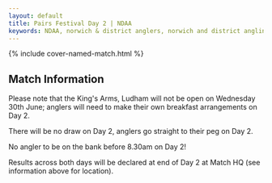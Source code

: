 ```yaml
---
layout: default
title: Pairs Festival Day 2 | NDAA
keywords: NDAA, norwich & district anglers, norwich and district angling, norwich & district, matches, fishing match, match list, match calendar, match listing, ndaa pairs festival 2021, ,2021 ndaa pairs festival, ndaa pairs festival day 2, ndaa pairs festival 2
---
```


{% include cover-named-match.html %}

<main class="wrapper wrapper--padding wrapper--min-height">
    <article id="Information">
        <section>
            <div class="section-hdr">
                <h2>Match Information</h2>
            </div>
            <div class="match-info">
                <p>Please note that the King's Arms, Ludham will not be open on Wednesday 30th June; anglers will need to make their own breakfast arrangements on Day 2.</p>
                <p>There will be no draw on Day 2, anglers go straight to their peg on Day 2.</p>
                <p>No angler to be on the bank before 8.30am on Day 2!</p>
                <p>Results across both days will be declared at end of Day 2 at Match HQ (see information above for location).</p>
            </div>
        </section>
    </article>

</main>
